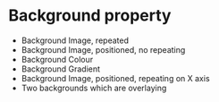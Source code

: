 # Background property
- Background Image, repeated
- Background Image, positioned, no repeating
- Background Colour
- Background Gradient
- Background Image, positioned, repeating on X axis
- Two backgrounds which are overlaying
